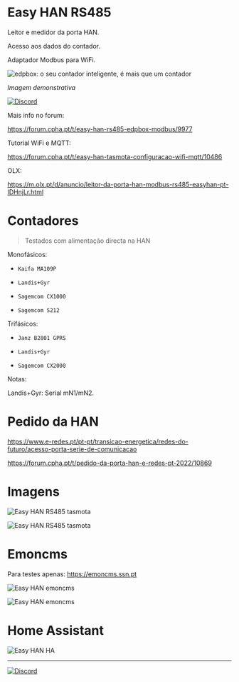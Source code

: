 # Easy HAN RS485

Leitor e medidor da porta HAN.

Acesso aos dados do contador.

Adaptador Modbus para WiFi.

![edpbox: o seu contador inteligente, é mais que um contador](./edpbox1.jpg)

<i>Imagem demonstrativa</i>

[![Discord](https://img.shields.io/discord/494714310518505472?style=plastic&logo=discord)](https://discord.gg/Mh9mTEA) 

Mais info no forum:

https://forum.cpha.pt/t/easy-han-rs485-edpbox-modbus/9977

Tutorial WiFi e MQTT:

https://forum.cpha.pt/t/easy-han-tasmota-configuracao-wifi-mqtt/10486

OLX:

https://m.olx.pt/d/anuncio/leitor-da-porta-han-modbus-rs485-easyhan-pt-IDHnjLr.html

# Contadores
> Testados com alimentação directa na HAN

Monofásicos:

- ```Kaifa MA109P```

- ```Landis+Gyr```

- ```Sagemcom CX1000```

- ```Sagemcom S212```

Trifásicos:

- ```Janz B2801 GPRS```

- ```Landis+Gyr```

- ```Sagemcom CX2000```

Notas:

Landis+Gyr: Serial mN1/mN2.

# Pedido da HAN

https://www.e-redes.pt/pt-pt/transicao-energetica/redes-do-futuro/acesso-porta-serie-de-comunicacao

https://forum.cpha.pt/t/pedido-da-porta-han-e-redes-pt-2022/10869

# Imagens

![Easy HAN RS485 tasmota](./tasmota3.jpg)

![Easy HAN RS485 tasmota](./tasmota4.jpg)

# Emoncms

Para testes apenas: https://emoncms.ssn.pt

![Easy HAN emoncms](./emon1.jpg)

![Easy HAN emoncms](./emon2.jpg)

# Home Assistant

![Easy HAN HA](./ha1.jpg)

---

[![Discord](https://img.shields.io/discord/494714310518505472?style=plastic&logo=discord)](https://discord.gg/Mh9mTEA) 
